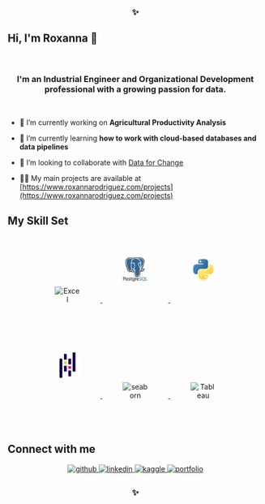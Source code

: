 ### <div align="center">✨</div>  

## Hi, I'm Roxanna 👋

<br>
<h3 align="center">I'm an Industrial Engineer and Organizational Development professional with a growing passion for data. </h3>
<br>


- 🔭 I’m currently working on **Agricultural Productivity Analysis**

- 🌱 I’m currently learning **how to work with cloud-based databases and data pipelines**

- 👯 I’m looking to collaborate with [Data for Change](https://www.linkedin.com/company/data-for-change/)

- 👨‍💻 My main projects are available at [https://www.roxannarodriguez.com/projects](https://www.roxannarodriguez.com/projects)


## My Skill Set
<div align="center">
<p align="center"> 
    <a href="https://www.microsoft.com/en-us/microsoft-365/excel" target="_blank" rel="noreferrer">
        <img src="https://img.icons8.com/color/452/microsoft-excel-2019--v1.png" alt="Excel" width="50" height="50" style="margin: 40px; display: inline-block;"/>
    </a> 
    <a href="https://www.postgresql.org" target="_blank" rel="noreferrer"> 
        <img src="https://raw.githubusercontent.com/devicons/devicon/master/icons/postgresql/postgresql-original-wordmark.svg" alt="postgresql" width="50" height="50" style="margin: 40px; display: inline-block;"/> 
    </a> 
    <a href="https://www.python.org" target="_blank" rel="noreferrer"> 
        <img src="https://raw.githubusercontent.com/devicons/devicon/master/icons/python/python-original.svg" alt="python" width="50" height="50" style="margin: 40px; display: inline-block;"/> 
    </a> 
    <a href="https://pandas.pydata.org/" target="_blank" rel="noreferrer"> 
        <img src="https://raw.githubusercontent.com/devicons/devicon/2ae2a900d2f041da66e950e4d48052658d850630/icons/pandas/pandas-original.svg" alt="pandas" width="50" height="50" style="margin: 40px; display: inline-block;"/> 
    </a> 
    <a href="https://seaborn.pydata.org/" target="_blank" rel="noreferrer"> 
        <img src="https://seaborn.pydata.org/_images/logo-mark-lightbg.svg" alt="seaborn" width="50" height="50" style="margin: 40px; display: inline-block;"/> 
    </a> 
    <a href="https://www.tableau.com/" target="_blank" rel="noreferrer"> 
        <img src="https://profilinator.rishav.dev/skills-assets/tableau.svg" alt="Tableau" width="50" height="50" style="margin: 40px; display: inline-block;"/> 
    </a> 
</p>
</div>




## Connect with me  
<div align="center">
<a href="https://github.com/roxannardgz" target="_blank">
<img src=https://img.shields.io/badge/github-%2324292e.svg?&style=for-the-badge&logo=github&logoColor=white alt=github style="margin-bottom: 5px;" />
</a>
<a href="https://linkedin.com/in/roxannardgz" target="_blank">
<img src=https://img.shields.io/badge/linkedin-%231E77B5.svg?&style=for-the-badge&logo=linkedin&logoColor=white alt=linkedin style="margin-bottom: 5px;" />
</a>
<a href="https://www.kaggle.com/roxannarodriguez" target="_blank">
<img src=https://img.shields.io/badge/kaggle-%2344BAE8.svg?&style=for-the-badge&logo=kaggle&logoColor=white alt=kaggle style="margin-bottom: 5px;" />
</a> 
<a href="https://www.roxannarodriguez.com/projects/" target="_blank">
        <img src="https://img.shields.io/badge/portfolio-web-blue?style=for-the-badge&link=https://www.roxannarodriguez.com/projects/" alt="portfolio" style="margin-bottom: 5px;" />
    </a>

</div>  
  

### <div align="center">✨</div>  


<!--
**roxannardgz/roxannardgz** is a ✨ _special_ ✨ repository because its `README.md` (this file) appears on your GitHub profile.

Here are some ideas to get you started:

- 🔭 I’m currently working on ...
- 🌱 I’m currently learning ...
- 👯 I’m looking to collaborate on ...
- 🤔 I’m looking for help with ...
- 💬 Ask me about ...
- 📫 How to reach me: ...
- 😄 Pronouns: ...
- ⚡ Fun fact: ...
-->
